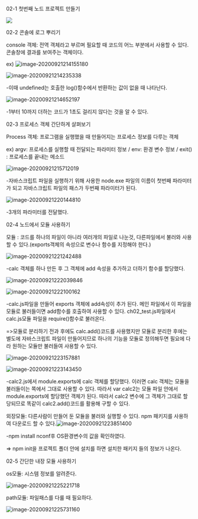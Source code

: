 02-1 첫번째 노드 프로젝트 만들기

<img src="C:\Users\chaeh\AppData\Roaming\Typora\typora-user-images\image-20200921213640994.png">



02-2 콘솔에 로그 뿌리기

console 객체: 전역 객체라고 부르며 필요할 때 코드의 어느 부분에서 사용할 수 있다. 콘솔창에 결과를 보여주는 객체이다.

ex) ![image-20200921214155180](C:\Users\chaeh\AppData\Roaming\Typora\typora-user-images\image-20200921214155180.png)

![image-20200921214235338](C:\Users\chaeh\AppData\Roaming\Typora\typora-user-images\image-20200921214235338.png)

-이때 undefined는 호출한 log()함수에서 반환하는 값이 없을 때 나타난다.

![image-20200921214652197](C:\Users\chaeh\AppData\Roaming\Typora\typora-user-images\image-20200921214652197.png)

-1부터 10까지 더하는 코드가 1초도 걸리지 않다는 것을 알 수 있다.



02-3 프로세스 객체 간단하게 살펴보기

Process 객체: 프로그램을 실행했을 때 만들어지는 프로세스 정보를 다루는 객체

ex) argv: 프로세스를 실행할 때 전달되는 파라미터 정보 / env: 환경 변수 정보 / exit() : 프로세스를 끝내는 메소드

![image-20200921215712019](C:\Users\chaeh\AppData\Roaming\Typora\typora-user-images\image-20200921215712019.png)

-자바스크립트 파일을 실행하기 위해 사용한 node.exe 파일의 이름이 첫번째 파라미터가 되고 자바스크립트 파일의 패스가 두번째 파라미터가 된다.

![image-20200921220144810](C:\Users\chaeh\AppData\Roaming\Typora\typora-user-images\image-20200921220144810.png)

-3개의 파라미터를 전달했다.



02-4 노드에서 모듈 사용하기

모듈 : 코드를 하나의 파일이 아니라 여러개의 파일로 나눈것, 다른파일에서 불러와 사용할 수 있다.(exports객체의 속성으로 변수나 함수를 지정해야 한다.)

![image-20200921221242488](C:\Users\chaeh\AppData\Roaming\Typora\typora-user-images\image-20200921221242488.png)

-calc 객체를 하나 만든 후 그 객체에 add 속성을 추가하고 더하기 함수를 할당했다.

![image-20200921222039846](C:\Users\chaeh\AppData\Roaming\Typora\typora-user-images\image-20200921222039846.png)

![image-20200921222100162](C:\Users\chaeh\AppData\Roaming\Typora\typora-user-images\image-20200921222100162.png)

-calc.js파일을 만들어 exports 객체에 add속성이 추가 된다. 메인 파일에서 이 파일을 모듈로 불러들이면 add함수를 호출하여 사용할 수 있다. ch02_test.js파일에서 calc.js모듈 파일을 require()함수로 불러온다. 

=>모듈로 분리하기 전과 후에도 calc.add()코드를 사용했지만 모듈로 분리한 후에는 별도에 자바스크립트 파일이 만들어지므로 하나의 기능을 모듈로 정의해두면 필요에 다라 원하는 모듈만 불러들여 사용할 수 있다.

![image-20200921223157881](C:\Users\chaeh\AppData\Roaming\Typora\typora-user-images\image-20200921223157881.png)

![image-20200921223143450](C:\Users\chaeh\AppData\Roaming\Typora\typora-user-images\image-20200921223143450.png)

-calc2.js에서 module.exports에 calc 객체를 할당했다. 이러면 calc 객체는 모듈을 불러들이는 쪽에서 그대로 사용할 수 있다. 따라서 var calc2는 모듈 파일 안에서 module.exports에 할당했던 객체가 된다. 따라서 calc2 변수에 그 객체가 그대로 할당되므로 똑같이 calc2.add()코드를 활용해 구할 수 있다.

외장모듈: 다른사람이 만들어 둔 모듈을 불러와 실행할 수 있다. npm 패키지를 사용하여 다운로드 할 수 있다.![image-20200921223851400](C:\Users\chaeh\AppData\Roaming\Typora\typora-user-images\image-20200921223851400.png)

-npm install nconf후 OS환경변수의 값을 확인하였다.

=> npm init을 프로젝트 폴더 안에 설치를 하면 설치한 패키지 들의 정보가 나온다.



02-5 간단한 내장 모듈 사용하기

os모듈: 시스템 정보를 알려준다. 

![image-20200921225221718](C:\Users\chaeh\AppData\Roaming\Typora\typora-user-images\image-20200921225221718.png)



path모듈: 파일패스를 다룰 때 필요하다.

![image-20200921225731160](C:\Users\chaeh\AppData\Roaming\Typora\typora-user-images\image-20200921225731160.png)
